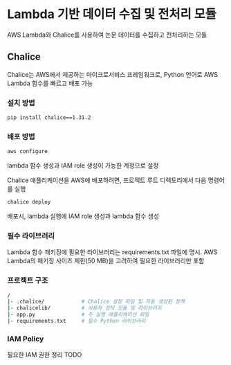 # Lambda 기반 데이터 수집 및 전처리 모듈

AWS Lambda와 Chalice를 사용하여 논문 데이터를 수집하고 전처리하는 모듈

## Chalice
Chalice는 AWS에서 제공하는 마이크로서비스 프레임워크로, Python 언어로 AWS Lambda 함수를 빠르고 배포 가능

### 설치 방법
```bash
pip install chalice==1.31.2
```
### 배포 방법
```bash
aws configure
```
lambda 함수 생성과 IAM role 생성이 가능한 계정으로 설정

Chalice 애플리케이션을 AWS에 배포하려면, 프로젝트 루트 디렉토리에서 다음 명령어를 실행
```bash
chalice deploy
```
배포시, lambda 실행에 IAM role 생성과 lambda 함수 생성

### 필수 라이브러리
Lambda 함수 패키징에 필요한 라이브러리는 requirements.txt 파일에 명시. AWS Lambda의 패키징 사이즈 제한(50 MB)을 고려하여 필요한 라이브러리만 포함


### 프로젝트 구조
```bash
/
|- .chalice/            # Chalice 설정 파일 및 자동 생성된 정책
|- chalicelib/          # 사용자 정의 모듈 및 라이브러리
|- app.py               # 주 실행 애플리케이션 파일
|- requirements.txt     # 필수 Python 라이브러리
```


### IAM Policy
필요한 IAM 권한 정리
TODO
